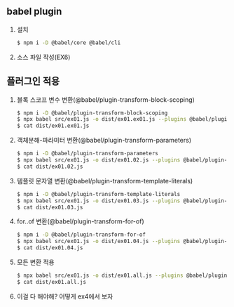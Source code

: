 ## babel plugin
1.  설치
    ```bash
    $ npm i -D @babel/core @babel/cli
    ```
2.  소스 파일 작성(EX6)

## 플러그인 적용

1.  블록 스코프 변수 변환(@babel/plugin-transform-block-scoping)

    ```bash
    $ npm i -D @babel/plugin-transform-block-scoping
    $ npx babel src/ex01.js -o dist/ex01.ex01.js --plugins @babel/plugin-transform-block-scoping //-o=output
    $ cat dist/ex01.ex01.js
    ```

2.  객체분해-파라미터 변환(@babel/plugin-transform-parameters)
    ```bash
    $ npm i -D @babel/plugin-transform-parameters
    $ npx babel src/ex01.js -o dist/ex01.02.js --plugins @babel/plugin-transform-parameters
    $ cat dist/ex01.02.js
    ```

3.  템플릿 문자열 변환(@babel/plugin-transform-template-literals)
    ```bash
    $ npm i -D @babel/plugin-transform-template-literals
    $ npx babel src/ex01.js -o dist/ex01.03.js --plugins @babel/plugin-transform-template-literals
    $ cat dist/ex01.03.js
    ```

4.  for..of 변환(@babel/plugin-transform-for-of)
    ```bash
    $ npm i -D @babel/plugin-transform-for-of
    $ npx babel src/ex01.js -o dist/ex01.04.js --plugins @babel/plugin-transform-for-of
    $ cat dist/ex01.04.js
    ```

5.  모든 변환 적용
    ```bash
    $ npx babel src/ex01.js -o dist/ex01.all.js --plugins @babel/plugin-transform-block-scoping --plugins @babel/plugin-transform-parameters --plugins @babel/plugin-transform-template-literals --plugins @babel/plugin-transform-for-of
    $ cat dist/ex01.all.js
    ```
6. 이걸 다 해야해? 어떻게 ex4에서 보자